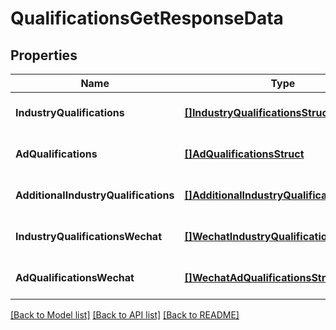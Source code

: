 # QualificationsGetResponseData

## Properties
Name | Type | Description | Notes
------------ | ------------- | ------------- | -------------
**IndustryQualifications** | [**[]IndustryQualificationsStruct**](industry_qualifications_struct.md) |  | [optional] [default to null]
**AdQualifications** | [**[]AdQualificationsStruct**](ad_qualifications_struct.md) |  | [optional] [default to null]
**AdditionalIndustryQualifications** | [**[]AdditionalIndustryQualificationsStruct**](additional_industry_qualifications_struct.md) |  | [optional] [default to null]
**IndustryQualificationsWechat** | [**[]WechatIndustryQualificationsStruct**](wechat_industry_qualifications_struct.md) |  | [optional] [default to null]
**AdQualificationsWechat** | [**[]WechatAdQualificationsStruct**](wechat_ad_qualifications_struct.md) |  | [optional] [default to null]

[[Back to Model list]](../README.md#documentation-for-models) [[Back to API list]](../README.md#documentation-for-api-endpoints) [[Back to README]](../README.md)


